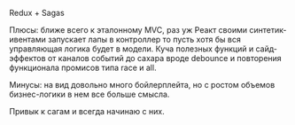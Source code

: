 Redux + Sagas

Плюсы: ближе всего к эталонному MVC, раз уж Реакт своими синтетик-ивентами запускает лапы в контроллер то пусть хотя бы вся управляющая логика будет в модели. Куча полезных функций и сайд-эффектов от каналов событий до сахара вроде debounce и повторения функционала промисов типа race и all.

Минусы: на вид довольно много бойлерплейта, но с ростом объемов бизнес-логики в нем все больше смысла.

Привык к сагам и всегда начинаю с них.
